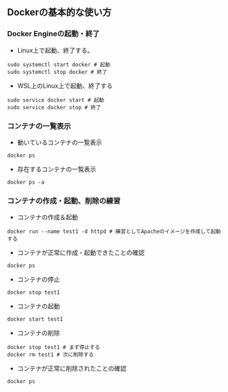 ## Dockerの基本的な使い方
### Docker Engineの起動・終了
- Linux上で起動、終了する。
```
sudo systemctl start docker # 起動
sudo systemctl stop docker # 終了
```

- WSL上のLinux上で起動、終了する
```
sudo service docker start # 起動
sudo service docker stop # 終了
```

### コンテナの一覧表示
- 動いているコンテナの一覧表示
```
docker ps
```
- 存在するコンテナの一覧表示
```
docker ps -a
```

### コンテナの作成・起動、削除の練習
- コンテナの作成＆起動
```
docker run --name test1 -d httpd # 練習としてApacheのイメージを作成して起動する
```
- コンテナが正常に作成・起動できたことの確認
```
docker ps
```

- コンテナの停止
```
docker stop test1
```

- コンテナの起動
```
docker start test1
```

- コンテナの削除
```
docker stop test1 # まず停止する
docker rm test1 # 次に削除する
```

- コンテナが正常に削除されたことの確認
```
docker ps
```

### 
